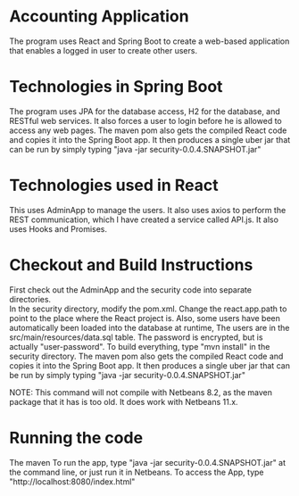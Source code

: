 # Accounting Application

The program uses React and Spring Boot to create a web-based application that
enables a logged in user to create other users.

# Technologies in Spring Boot

The program uses JPA for the database access, H2 for the database, and RESTful
web services.  It also forces a user to login before he is allowed to access
any web pages.  The maven pom also gets the compiled React code and copies it into
the Spring Boot app.  It then produces a single uber jar that can be run by
simply typing "java -jar security-0.0.4.SNAPSHOT.jar"

# Technologies used in React

This uses AdminApp to manage the users.  It also uses axios to perform the
REST communication, which I have created a service called API.js.  It also uses
Hooks and Promises.

# Checkout and Build Instructions

First check out the AdminApp and the security code into separate directories.  
In the security directory, modify the pom.xml.  Change the react.app.path to
point to the place where the React project is.  Also, some users have been
automatically been loaded into the database at runtime,  The users are in the
src/main/resources/data.sql table.  The password is encrypted, but is actually
"user-password". To build everything, type 
"mvn install" in the security directory.  The maven 
pom also gets the compiled React code and copies it into
the Spring Boot app.  It then produces a single uber jar that can be run by
simply typing "java -jar security-0.0.4.SNAPSHOT.jar" 

NOTE:  This command will not compile with Netbeans 8.2, as the maven package
that it has is too old.  It does work with Netbeans 11.x.

# Running the code

The maven 
To run the app, type "java -jar security-0.0.4.SNAPSHOT.jar" at the command
line, or just run it in Netbeans.  To access the App, type "http://localhost:8080/index.html"



